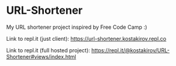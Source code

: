 # URL-Shortener

My URL shortener project inspired by Free Code Camp :)

Link to repl.it (just client):
https://url-shortener.kostakirov.repl.co

Link to repl.it (full hosted project):
https://repl.it/@kostakirov/URL-Shortener#views/index.html
